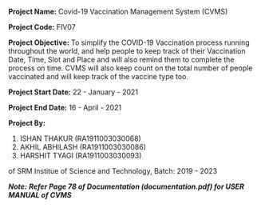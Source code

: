 **Project Name:** 
Covid-19 Vaccination Management System (CVMS)

**Project Code:** 
FIV07

**Project Objective:** 
To simplify the COVID-19 Vaccination process running throughout the world, and help people to keep track of their Vaccination Date, Time, Slot and Place and will also remind them to complete the process on time. 
CVMS will also keep count on the total number of people vaccinated and will keep track of the vaccine type too.

**Project Start Date:**
22 - January - 2021

**Project End Date:**
16 - April - 2021

**Project By:**
1) ISHAN THAKUR (RA1911003030068)
2) AKHIL ABHILASH (RA1911003030086)
3) HARSHIT TYAGI (RA1911003030093)

of SRM Institue of Science and Technology, Batch: 2019 - 2023


_**Note:** **Refer Page 78 of Documentation (documentation.pdf) for USER MANUAL of CVMS**_

